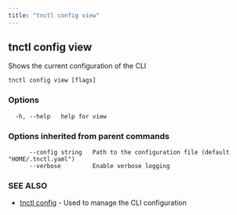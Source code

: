 ```yaml
---
title: "tnctl config view"
---
```

## tnctl config view

Shows the current configuration of the CLI

```
tnctl config view [flags]
```

### Options

```
  -h, --help   help for view
```

### Options inherited from parent commands

```
      --config string   Path to the configuration file (default "HOME/.tnctl.yaml")
      --verbose         Enable verbose logging
```

### SEE ALSO

* [tnctl config](../tnctl_config)	 - Used to manage the CLI configuration

